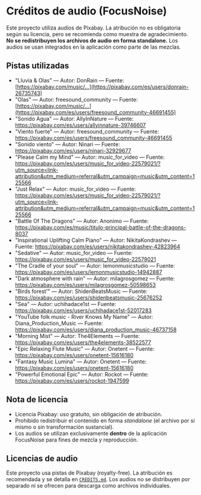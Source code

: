 # Créditos de audio (FocusNoise)

Este proyecto utiliza audios de Pixabay. La atribución no es obligatoria según su licencia, pero se recomienda como muestra de agradecimiento. **No se redistribuyen los archivos de audio en forma standalone.** Los audios se usan integrados en la aplicación como parte de las mezclas.

## Pistas utilizadas
<!-- Reemplaza con tus pistas reales -->
- "Lluvia & Olas" — Autor: DonRain — Fuente: [https://pixabay.com/music/...](https://pixabay.com/es/users/donrain-26735743)
- "Olas" — Autor: freesound_community — Fuente: [https://pixabay.com/music/...](https://pixabay.com/es/users/freesound_community-46691455)
- "Sonido Agua" — Autor: AllyInNature — Fuente: https://pixabay.com/es/users/allyinnature-39746607
- "Viento fuerte" — Autor: freesound_community  — Fuente: https://pixabay.com/es/users/freesound_community-46691455
- "Sonido viento" — Autor: Ninari  — Fuente: https://pixabay.com/es/users/ninari-32929677
- "Please Calm my Mind" — Autor: music_for_video  — Fuente: https://pixabay.com/es/users/music_for_video-22579021/?utm_source=link-attribution&utm_medium=referral&utm_campaign=music&utm_content=125566
- "Just Relax" — Autor: music_for_video — Fuente: https://pixabay.com/es/users/music_for_video-22579021/?utm_source=link-attribution&utm_medium=referral&utm_campaign=music&utm_content=125566
- "Battle Of The Dragons" — Autor: Anonimo — Fuente: https://pixabay.com/es/music/titulo-principal-battle-of-the-dragons-8037
- "Inspirational Uplifting Calm Piano" — Autor: NikitaKondrashev — Fuente: https://pixabay.com/es/users/nikitakondrashev-42823964
- "Sedative" — Autor: music_for_video — Fuente: https://pixabay.com/es/users/music_for_video-22579021
- "The Cradle of your soul" — Autor: lemonmusicstudio  — Fuente: https://pixabay.com/es/users/lemonmusicstudio-14942887
- "Dark atmosphere with rain" — Autor: milagrosgomez — Fuente: https://pixabay.com/es/users/milagrosgomez-50598653
- "Birds forest'" — Autor: ShidenBeatsMusic — Fuente: https://pixabay.com/es/users/shidenbeatsmusic-25676252
- "Sea" — Autor: uchihadace1st — Fuente: https://pixabay.com/es/users/uchihadace1st-52017283
- "YouTube folk music - River Knows My Name" — Autor: Diana_Production_Music — Fuente: https://pixabay.com/es/users/diana_production_music-46737158
- "Morning Mist" — Autor: The4Elements — Fuente: https://pixabay.com/es/users/the4elements-38522577
- "Epic Relaxing Flute Music" — Autor: Onetent — Fuente: https://pixabay.com/es/users/onetent-15616180
- "Fantasy Music Lumina" — Autor: Onetent — Fuente: https://pixabay.com/es/users/onetent-15616180
- "Powerful Emotional Epic" — Autor: Rockot — Fuente: https://pixabay.com/es/users/rockot-1947599


## Nota de licencia
- Licencia Pixabay: uso gratuito, sin obligación de atribución.
- Prohibido redistribuir el contenido en forma *standalone* (el archivo por sí mismo o sin transformación sustancial).
- Los audios se utilizan exclusivamente **dentro** de la aplicación FocusNoise para fines de mezcla y reproducción.


## Licencias de audio
Este proyecto usa pistas de Pixabay (royalty-free). La atribución es recomendada y se detalla en [`CREDITS.md`](./CREDITS.md).
Los audios no se distribuyen por separado ni se ofrecen para descarga como archivos individuales.

  
